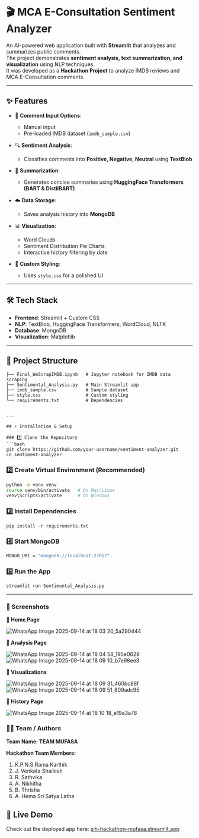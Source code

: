# 🎬 MCA E-Consultation Sentiment Analyzer  

An AI-powered web application built with **Streamlit** that analyzes and summarizes public comments.  
The project demonstrates **sentiment analysis, text summarization, and visualization** using NLP techniques.  
It was developed as a **Hackathon Project** to analyze IMDB reviews and MCA E-Consultation comments.  

---

## ✨ Features  
- 📝 **Comment Input Options**:  
  - Manual input  
  - Pre-loaded IMDB dataset (`imdb_sample.csv`)  

- 🔍 **Sentiment Analysis**:  
  - Classifies comments into **Positive, Negative, Neutral** using **TextBlob**  

- 🧾 **Summarization**:  
  - Generates concise summaries using **HuggingFace Transformers (BART & DistilBART)**  

- ☁️ **Data Storage**:  
  - Saves analysis history into **MongoDB**  

- 📊 **Visualization**:  
  - Word Clouds  
  - Sentiment Distribution Pie Charts  
  - Interactive history filtering by date  

- 🎨 **Custom Styling**:  
  - Uses `style.css` for a polished UI  

---

## 🛠️ Tech Stack  
- **Frontend**: Streamlit + Custom CSS  
- **NLP**: TextBlob, HuggingFace Transformers, WordCloud, NLTK  
- **Database**: MongoDB  
- **Visualization**: Matplotlib  

---

## 📂 Project Structure  

```text
├── Final_WeScrapIMDB.ipynb   # Jupyter notebook for IMDB data scraping  
├── Sentimental_Analysis.py   # Main Streamlit app  
├── imdb_sample.csv           # Sample dataset  
├── style.css                 # Custom styling  
└── requirements.txt          # Dependencies  


---

## ⚡ Installation & Setup  

### 1️⃣ Clone the Repository  
```bash
git clone https://github.com/your-username/sentiment-analyzer.git
cd sentiment-analyzer
```

### 2️⃣ Create Virtual Environment (Recommended)  
```bash
python -m venv venv
source venv/bin/activate   # On Mac/Linux
venv\Scripts\activate      # On Windows
```
### 3️⃣ Install Dependencies
```1bash
pip install -r requirements.txt
```
### 4️⃣ Start MongoDB
```bash
MONGO_URI = "mongodb://localhost:27017"
```
### 5️⃣ Run the App
```bash
streamlit run Sentimental_Analysis.py
```
---

### 📸 Screenshots 

**🔹 Home Page**

![WhatsApp Image 2025-09-14 at 18 03 20_5a290444](https://github.com/user-attachments/assets/ac909e3a-d257-499a-bae3-ebe5f7f85619)

**🔹 Analysis Page**

![WhatsApp Image 2025-09-14 at 18 04 58_195e0629](https://github.com/user-attachments/assets/882ac8c8-b2ea-4fdb-a817-4ea7fae71d6e)
![WhatsApp Image 2025-09-14 at 18 09 10_b7e98ee3](https://github.com/user-attachments/assets/21251036-9699-4f4e-9103-1326166c99d2)

**🔹 Visualizations**

![WhatsApp Image 2025-09-14 at 18 09 31_460bc88f](https://github.com/user-attachments/assets/f88ed3c5-31e2-468a-9c83-15eab9024f99)
![WhatsApp Image 2025-09-14 at 18 09 51_809adc95](https://github.com/user-attachments/assets/0a2e659a-22bf-45f5-a6b2-88355ce824df)

**🔹 History Page**

![WhatsApp Image 2025-09-14 at 18 10 18_e19a3a78](https://github.com/user-attachments/assets/d647ff9c-b9bd-4762-8054-eaddcfe3adff)

### 👩‍💻 Team / Authors
**Team Name: TEAM MUFASA**

**Hackathon Team Members:**  
1. K.P.N.S.Rama Karthik  
2. J. Venkata Shailesh  
3. R. Sathvika  
4. A. Nikhitha  
5. B. Thrisha  
6. A. Hema Sri Satya Latha
   
## 🚀 Live Demo

Check out the deployed app here: [sih-hackathon-mufasa.streamlit.app](https://sih-hackathon-mufasa.streamlit.app)

